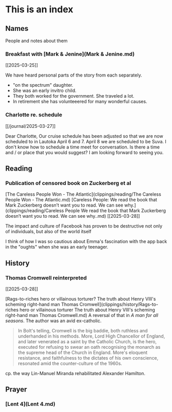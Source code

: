 # This is an index

## Names

People and notes about them

### Breakfast with [Mark & Jenine](Mark & Jenine.md)

[[2025-03-25]]

We have heard personal parts of the story from each separately.

- "on the spectrum" daughter.
- She was an early invitro child.
- They both worked for the government. She traveled a lot.
- In retirement she has volunteeered for many wonderful causes.

### Charlotte re. schedule

[[/journal/2025-03-27]]

Dear Charlotte, Our cruise schedule has been adjusted so that we are now scheduled to in Lautoka April 6 and 7. April 8 we are scheduled to be Suva. I don't know how to schedule a time meet for conversation. Is there a time and / or place that you would suggest? I am looking forward to seeing you.

## Reading

### Publication of censored book on Zuckerberg et al

[The Careless People Won - The Atlantic](clippings/reading/The Careless People Won - The Atlantic.md)
[Careless People: We read the book that Mark Zuckerberg doesn’t want you to read. We can see why.](clippings/reading/Careless People We read the book that Mark Zuckerberg doesn’t want you to read. We can see why..md)
[[2025-03-28]]

The impact and culture of Facebook has proven to be destructive not only of individuals, but also of the world itself

I think of how I was so cautious about Emma's fascination with the app back in the "oughts" when she was an early teenager.

## History

### Thomas Cromwell reinterpreted

[[2025-03-28]]

[Rags-to-riches hero or villainous torturer? The truth about Henry VIII's scheming right-hand man Thomas Cromwell](clippings/history/Rags-to-riches hero or villainous torturer The truth about Henry VIII's scheming right-hand man Thomas Cromwell.md)
A reversal of that in _A man for all seasons_. The author was an avid ex-catholic.

> In Bolt's telling, Cromwell is the big baddie, both ruthless and underhanded in his methods. More, Lord High Chancellor of England, and later venerated as a saint by the Catholic Church, is the hero, executed for refusing to swear an oath recognising the monarch as the supreme head of the Church in England. More's eloquent resistance, and faithfulness to the dictates of his own conscience, resonated amid the counter-culture of the 1960s.

cp. the way Lin-Manuel Miranda rehabilitated Alexander Hamilton.

## Prayer

### [Lent 4](Lent 4.md)
